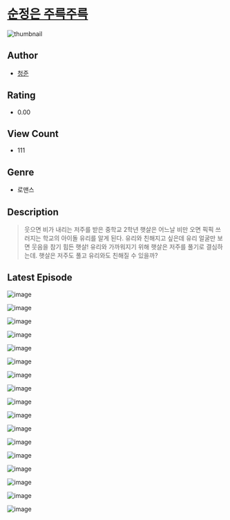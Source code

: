 # [순정은 주륵주륵](https://comic.naver.com/challenge/list?titleId=811071)
![thumbnail](https://image-comic.pstatic.net/user_contents_data/challenge_comic/2023/05/25/346632/upload_4134692805449758817_480x623.jpeg)

## Author
- [청준](https://comic.naver.com/artistTitle?id=346632)

## Rating
- 0.00

## View Count
- 111

## Genre
- 로맨스

## Description
> 웃으면 비가 내리는 저주를 받은 중학교 2학년 햇살은 어느날 비만 오면 픽픽 쓰러지는 학교의 아이돌 유리를 알게 된다. 유리와 친해지고 싶은데 유리 얼굴만 보면 웃음을 참기 힘든 햇살! 유리와 가까워지기 위해 햇살은 저주를 풀기로 결심하는데. 햇살은 저주도 풀고 유리와도 친해질 수 있을까?


## Latest Episode
![image](https://image-comic.pstatic.net/user_contents_data/challenge_comic/2023/05/25/346632/upload_3486740927448691554.jpeg)

![image](https://image-comic.pstatic.net/user_contents_data/challenge_comic/2023/05/25/346632/upload_7076341629056475697.jpeg)

![image](https://image-comic.pstatic.net/user_contents_data/challenge_comic/2023/05/25/346632/upload_7003438696015029811.jpeg)

![image](https://image-comic.pstatic.net/user_contents_data/challenge_comic/2023/05/25/346632/upload_3762864383478425137.jpeg)

![image](https://image-comic.pstatic.net/user_contents_data/challenge_comic/2023/05/25/346632/upload_4120855653410432355.jpeg)

![image](https://image-comic.pstatic.net/user_contents_data/challenge_comic/2023/05/25/346632/upload_7364060908431226469.jpeg)

![image](https://image-comic.pstatic.net/user_contents_data/challenge_comic/2023/05/25/346632/upload_7017234074447655265.jpeg)

![image](https://image-comic.pstatic.net/user_contents_data/challenge_comic/2023/05/25/346632/upload_7363497748759656498.jpeg)

![image](https://image-comic.pstatic.net/user_contents_data/challenge_comic/2023/05/25/346632/upload_3774970006470014308.jpeg)

![image](https://image-comic.pstatic.net/user_contents_data/challenge_comic/2023/05/25/346632/upload_7076955143578870372.jpeg)

![image](https://image-comic.pstatic.net/user_contents_data/challenge_comic/2023/05/25/346632/upload_3559361264509935925.jpeg)

![image](https://image-comic.pstatic.net/user_contents_data/challenge_comic/2023/05/25/346632/upload_3703709734455555379.jpeg)

![image](https://image-comic.pstatic.net/user_contents_data/challenge_comic/2023/05/25/346632/upload_7005739779840172388.jpeg)

![image](https://image-comic.pstatic.net/user_contents_data/challenge_comic/2023/05/25/346632/upload_4062921093833634610.jpeg)

![image](https://image-comic.pstatic.net/user_contents_data/challenge_comic/2023/05/25/346632/upload_7291953849151612260.jpeg)

![image](https://image-comic.pstatic.net/user_contents_data/challenge_comic/2023/05/25/346632/upload_7018408554615039334.jpeg)

![image](https://image-comic.pstatic.net/user_contents_data/challenge_comic/2023/05/25/346632/upload_4051044168388064053.jpeg)
